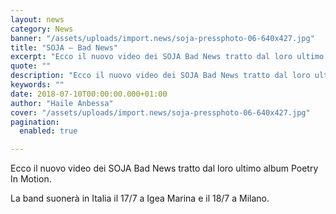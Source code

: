 ```yaml
---
layout: news
category: News
banner: "/assets/uploads/import.news/soja-pressphoto-06-640x427.jpg"
title: "SOJA – Bad News"
excerpt: "Ecco il nuovo video dei SOJA Bad News tratto dal loro ultimo album Poetry In Motion. La band suonerà in Italia il 17/7 a Igea Marina e il 18/7 a Milano"
quote: ""
description: "Ecco il nuovo video dei SOJA Bad News tratto dal loro ultimo album Poetry In Motion. La band suonerà in Italia il 17/7 a Igea Marina e il 18/7 a Milano"
keywords: ""
date: 2018-07-10T00:00:00.000+01:00
author: "Haile Anbessa"
cover: "/assets/uploads/import.news/soja-pressphoto-06-640x427.jpg"
pagination:
  enabled: true

---
```


Ecco il nuovo video dei SOJA Bad News tratto dal loro ultimo album Poetry In Motion.

La band suonerà in Italia il 17/7 a Igea Marina e il 18/7 a Milano.